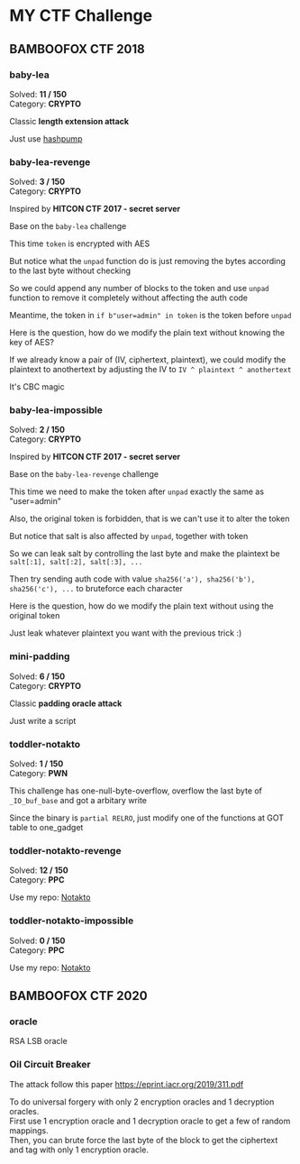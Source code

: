 # MY CTF Challenge

## BAMBOOFOX CTF 2018

### baby-lea

Solved: **11 / 150**  
Category: **CRYPTO**

Classic **length extension attack**

Just use [hashpump](https://github.com/bwall/HashPump)

### baby-lea-revenge

Solved: **3 / 150**  
Category: **CRYPTO**

Inspired by **HITCON CTF 2017 - secret server**

Base on the `baby-lea` challenge

This time `token` is encrypted with AES

But notice what the `unpad` function do is just removing the bytes according to the last byte without checking

So we could append any number of blocks to the token and use `unpad` function to remove it completely without affecting the auth code

Meantime, the token in `if b"user=admin" in token` is the token before `unpad`

Here is the question, how do we modify the plain text without knowing the key of AES?

If we already know a pair of (IV, ciphertext, plaintext), we could modify the plaintext to anothertext by adjusting the IV to `IV ^ plaintext ^ anothertext`

It's CBC magic

### baby-lea-impossible

Solved: **2 / 150**  
Category: **CRYPTO**

Inspired by **HITCON CTF 2017 - secret server**

Base on the `baby-lea-revenge` challenge

This time we need to make the token after `unpad` exactly the same as "user=admin"

Also, the original token is forbidden, that is we can't use it to alter the token

But notice that salt is also affected by `unpad`, together with token

So we can leak salt by controlling the last byte and make the plaintext be `salt[:1], salt[:2], salt[:3], ...`

Then try sending auth code with value `sha256('a'), sha256('b'), sha256('c'), ...` to bruteforce each character

Here is the question, how do we modify the plain text without using the original token

Just leak whatever plaintext you want with the previous trick :)

### mini-padding

Solved: **6 / 150**  
Category: **CRYPTO**

Classic **padding oracle attack**

Just write a script

### toddler-notakto

Solved: **1 / 150**  
Category: **PWN**

This challenge has one-null-byte-overflow, overflow the last byte of `_IO_buf_base` and got a arbitary write

Since the binary is `partial RELRO`, just modify one of the functions at GOT table to one_gadget

### toddler-notakto-revenge

Solved: **12 / 150**  
Category: **PPC**

Use my repo: [Notakto](https://github.com/OAlienO/Notakto)

### toddler-notakto-impossible

Solved: **0 / 150**  
Category: **PPC**

Use my repo: [Notakto](https://github.com/OAlienO/Notakto)

## BAMBOOFOX CTF 2020

### oracle

RSA LSB oracle

### Oil Circuit Breaker

The attack follow this paper https://eprint.iacr.org/2019/311.pdf

To do universal forgery with only 2 encryption oracles and 1 decryption oracles.  
First use 1 encryption oracle and 1 decryption oracle to get a few of random mappings.  
Then, you can brute force the last byte of the block to get the ciphertext and tag with only 1 encryption oracle.
